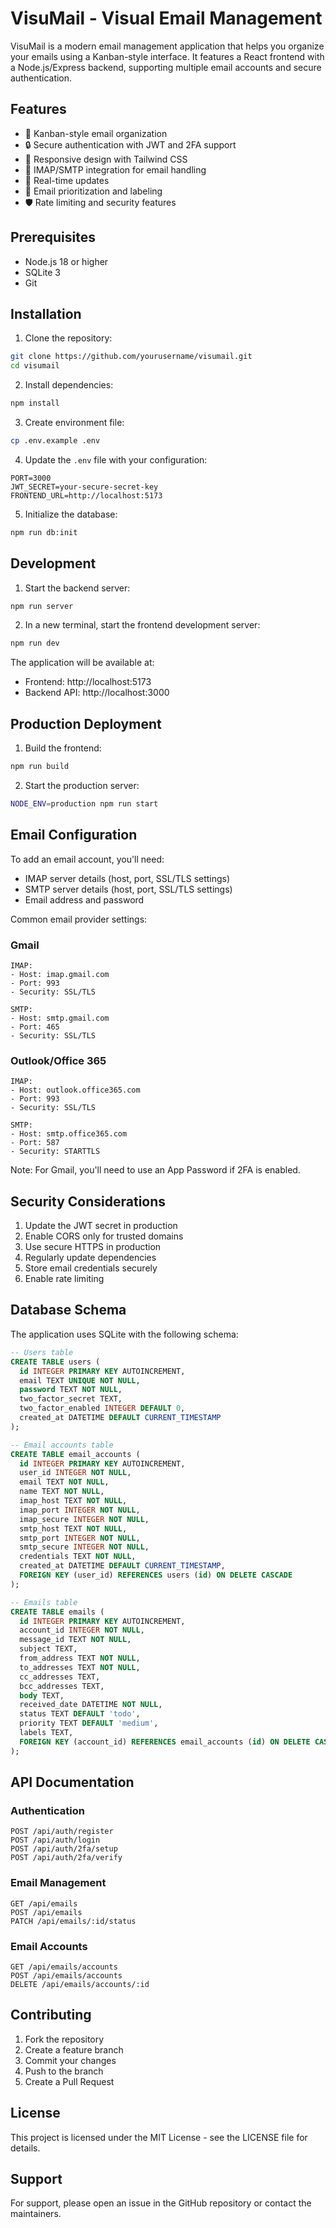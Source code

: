 # VisuMail - Visual Email Management

VisuMail is a modern email management application that helps you organize your emails using a Kanban-style interface. It features a React frontend with a Node.js/Express backend, supporting multiple email accounts and secure authentication.

## Features

- 📧 Kanban-style email organization
- 🔒 Secure authentication with JWT and 2FA support
- 📱 Responsive design with Tailwind CSS
- 📨 IMAP/SMTP integration for email handling
- 🔄 Real-time updates
- 🎯 Email prioritization and labeling
- 🛡️ Rate limiting and security features

## Prerequisites

- Node.js 18 or higher
- SQLite 3
- Git

## Installation

1. Clone the repository:
```bash
git clone https://github.com/yourusername/visumail.git
cd visumail
```

2. Install dependencies:
```bash
npm install
```

3. Create environment file:
```bash
cp .env.example .env
```

4. Update the `.env` file with your configuration:
```env
PORT=3000
JWT_SECRET=your-secure-secret-key
FRONTEND_URL=http://localhost:5173
```

5. Initialize the database:
```bash
npm run db:init
```

## Development

1. Start the backend server:
```bash
npm run server
```

2. In a new terminal, start the frontend development server:
```bash
npm run dev
```

The application will be available at:
- Frontend: http://localhost:5173
- Backend API: http://localhost:3000

## Production Deployment

1. Build the frontend:
```bash
npm run build
```

2. Start the production server:
```bash
NODE_ENV=production npm run start
```

## Email Configuration

To add an email account, you'll need:
- IMAP server details (host, port, SSL/TLS settings)
- SMTP server details (host, port, SSL/TLS settings)
- Email address and password

Common email provider settings:

### Gmail
```
IMAP:
- Host: imap.gmail.com
- Port: 993
- Security: SSL/TLS

SMTP:
- Host: smtp.gmail.com
- Port: 465
- Security: SSL/TLS
```

### Outlook/Office 365
```
IMAP:
- Host: outlook.office365.com
- Port: 993
- Security: SSL/TLS

SMTP:
- Host: smtp.office365.com
- Port: 587
- Security: STARTTLS
```

Note: For Gmail, you'll need to use an App Password if 2FA is enabled.

## Security Considerations

1. Update the JWT secret in production
2. Enable CORS only for trusted domains
3. Use secure HTTPS in production
4. Regularly update dependencies
5. Store email credentials securely
6. Enable rate limiting

## Database Schema

The application uses SQLite with the following schema:

```sql
-- Users table
CREATE TABLE users (
  id INTEGER PRIMARY KEY AUTOINCREMENT,
  email TEXT UNIQUE NOT NULL,
  password TEXT NOT NULL,
  two_factor_secret TEXT,
  two_factor_enabled INTEGER DEFAULT 0,
  created_at DATETIME DEFAULT CURRENT_TIMESTAMP
);

-- Email accounts table
CREATE TABLE email_accounts (
  id INTEGER PRIMARY KEY AUTOINCREMENT,
  user_id INTEGER NOT NULL,
  email TEXT NOT NULL,
  name TEXT NOT NULL,
  imap_host TEXT NOT NULL,
  imap_port INTEGER NOT NULL,
  imap_secure INTEGER NOT NULL,
  smtp_host TEXT NOT NULL,
  smtp_port INTEGER NOT NULL,
  smtp_secure INTEGER NOT NULL,
  credentials TEXT NOT NULL,
  created_at DATETIME DEFAULT CURRENT_TIMESTAMP,
  FOREIGN KEY (user_id) REFERENCES users (id) ON DELETE CASCADE
);

-- Emails table
CREATE TABLE emails (
  id INTEGER PRIMARY KEY AUTOINCREMENT,
  account_id INTEGER NOT NULL,
  message_id TEXT NOT NULL,
  subject TEXT,
  from_address TEXT NOT NULL,
  to_addresses TEXT NOT NULL,
  cc_addresses TEXT,
  bcc_addresses TEXT,
  body TEXT,
  received_date DATETIME NOT NULL,
  status TEXT DEFAULT 'todo',
  priority TEXT DEFAULT 'medium',
  labels TEXT,
  FOREIGN KEY (account_id) REFERENCES email_accounts (id) ON DELETE CASCADE
);
```

## API Documentation

### Authentication

```
POST /api/auth/register
POST /api/auth/login
POST /api/auth/2fa/setup
POST /api/auth/2fa/verify
```

### Email Management

```
GET /api/emails
POST /api/emails
PATCH /api/emails/:id/status
```

### Email Accounts

```
GET /api/emails/accounts
POST /api/emails/accounts
DELETE /api/emails/accounts/:id
```

## Contributing

1. Fork the repository
2. Create a feature branch
3. Commit your changes
4. Push to the branch
5. Create a Pull Request

## License

This project is licensed under the MIT License - see the LICENSE file for details.

## Support

For support, please open an issue in the GitHub repository or contact the maintainers.